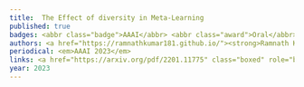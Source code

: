 ```yaml
---
title: 	The Effect of diversity in Meta-Learning
published: true
badges: <abbr class="badge">AAAI</abbr> <abbr class="award">Oral</abbr> <abbr class="blog_coverage">Blog Coverage</abbr>
authors: <a href="https://ramnathkumar181.github.io/"><strong>Ramnath Kumar</strong></a>, <a href="https://tristandeleu.github.io/">Tristan Deleu</a> and <a href="https://yoshuabengio.org/">Yoshua Bengio</a>.
periodical: <em>AAAI 2023</em>
links: <a href="https://arxiv.org/pdf/2201.11775" class="boxed" role="button" target="_blank">PDF</a> <a href="https://github.com/RamnathKumar181/Task-Diversity-meta-learning" class="boxed" role="button" target="_blank">Code</a> <a href="https://medium.com/syncedreview/yoshua-bengio-team-challenges-the-task-diversity-paradigm-in-meta-learning-313ef8765b0a" class="boxed" role="button" target="_blank">Synched Review Blog Coverage</a>
year: 2023
---
```

